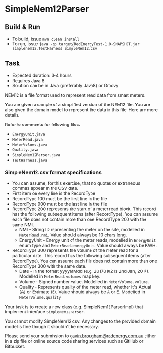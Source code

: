 # SimpleNem12Parser

## Build & Run
* To build, issue `mvn clean install`
* To run, issue `java -cp target/RedEnergyTest-1.0-SNAPSHOT.jar simplenem12.TestHarness SimpleNem12.csv`

## Task
* Expected duration: 3-4 hours
* Requires Java 8
* Solution can be in Java (preferably Java8) or Groovy

NEM12 is a file format used to represent read data from smart meters.

You are given a sample of a simplified version of the NEM12 file.  You are also given the domain model to represent the data in this file.  Here are more details.

Refer to comments for following files.
* `EnergyUnit.java`
* `MeterRead.java`
* `MeterVolume.java`
* `Quality.java`
* `SimpleNem12Parser.java`
* `TestHarness.java`

### SimpleNem12.csv format specifications
* You can assume, for this exercise, that no quotes or extraneous commas appear in the CSV data.
* First item on every line is the RecordType
* RecordType 100 must be the first line in the file
* RecordType 900 must be the last line in the file
* RecordType 200 represents the start of a meter read block.  This record has the following subsequent items (after RecordType).
You can assume each file does not contain more than one RecordType 200 with the same NMI.
  * NMI - String ID representing the meter on the site, modelled in `MeterRead.nmi`.  Value should always be 10 chars long. 
  * EnergyUnit - Energy unit of the meter reads, modelled in `EnergyUnit` enum type and `MeterRead.energyUnit`.  Value should always be KWH.
* RecordType 300 represents the volume of the meter read for a particular date.  This record has the following subsequent items (after RecordType).
You can assume each file does not contain more than one RecordType 300 with the same date.
  * Date - In the format yyyyMMdd (e.g. 20170102 is 2nd Jan, 2017).  Modelled in `MeterRead.volumes` map key.
  * Volume - Signed number value.  Modelled in `MeterVolume.volume`.
  * Quality - Represents quality of the meter read, whether it's Actual (A) or Estimate (E).  Value should always be A or E.  Modelled in `MeterVolume.quality`

Your task is to create a new class (e.g. SimpleNem12ParserImpl) that implement interface `SimpleNem12Parser`.

You cannot modify SimpleNem12.csv.  Any changes to the provided domain model is fine though it shouldn't be necessary.

Please send your submission to gavin.brougham@redenergy.com.au either in a zip file or online source code sharing services such as GitHub or Bitbucket.

